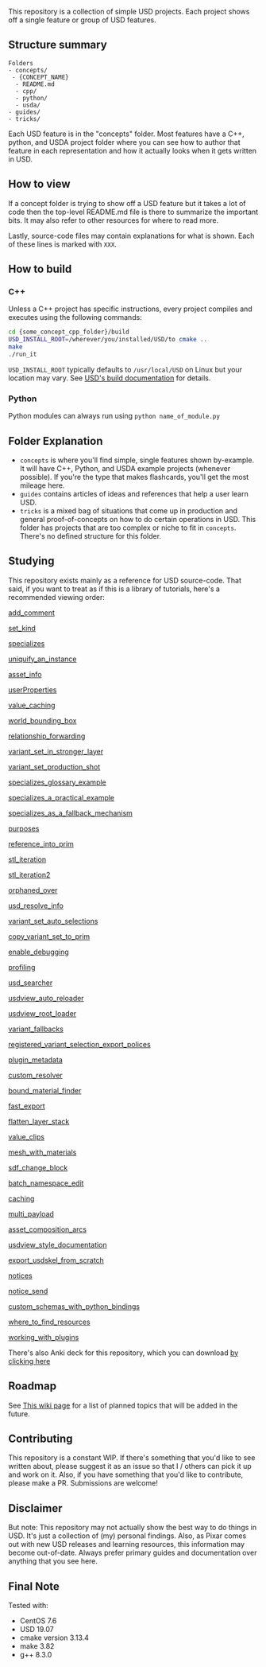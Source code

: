 This repository is a collection of simple USD projects. Each project
shows off a single feature or group of USD features.


## Structure summary

```
Folders
- concepts/
 - {CONCEPT_NAME}
  - README.md
  - cpp/
  - python/
  - usda/
- guides/
- tricks/
```

Each USD feature is in the "concepts" folder. Most features have a C++,
python, and USDA project folder where you can see how to author that
feature in each representation and how it actually looks when it gets
written in USD.


## How to view
If a concept folder is trying to show off a USD feature but it takes a
lot of code then the top-level README.md file is there to summarize the
important bits. It may also refer to other resources for where to read
more.

Lastly, source-code files may contain explanations for what is shown.
Each of these lines is marked with `XXX`.


## How to build
### C++
Unless a C++ project has specific instructions, every project compiles
and executes using the following commands:

```bash
cd {some_concept_cpp_folder}/build
USD_INSTALL_ROOT=/wherever/you/installed/USD/to cmake ..
make
./run_it
```

`USD_INSTALL_ROOT` typically defaults to `/usr/local/USD`
on Linux but your location may vary. 
See [USD's build documentation](https://github.com/PixarAnimationStudios/USD#3-run-the-script) for details.


### Python
Python modules can always run using `python name_of_module.py`


## Folder Explanation
- `concepts` is where you'll find simple, single features shown by-example.
It will have C++, Python, and USDA example projects (whenever possible).
If you're the type that makes flashcards, you'll get the most mileage
here.
- `guides` contains articles of ideas and references that help a user
learn USD.
- `tricks` is a mixed bag of situations that come up in production and
general proof-of-concepts on how to do certain operations in USD. This
folder has projects that are too complex or niche to fit in `concepts`.
There's no defined structure for this folder.


## Studying
This repository exists mainly as a reference for USD source-code. That
said, if you want to treat as if this is a library of tutorials, here's
a recommended viewing order:

[add_comment](concepts/add_comment)

[set_kind](concepts/set_kind)

[specializes](concepts/specializes)

[uniquify_an_instance](tricks/uniquify_an_instance)

[asset_info](concepts/asset_info)

[userProperties](concepts/userProperties)

[value_caching](concepts/value_caching)

[world_bounding_box](concepts/world_bounding_box)

[relationship_forwarding](concepts/relationship_forwarding)

[variant_set_in_stronger_layer](tricks/variant_set_in_stronger_layer)

[variant_set_production_shot](tricks/variant_set_production_shot)

[specializes_glossary_example](tricks/specializes_glossary_example)

[specializes_a_practical_example](tricks/specializes_a_practical_example)

[specializes_as_a_fallback_mechanism](tricks/specializes_as_a_fallback_mechanism)

[purposes](concepts/purposes)

[reference_into_prim](tricks/reference_into_prim)

[stl_iteration](tricks/stl_iteration)

[stl_iteration2](tricks/stl_iteration2)

[orphaned_over](tricks/orphaned_over)

[usd_resolve_info](concepts/usd_resolve_info)

[variant_set_auto_selections](tricks/variant_set_auto_selections )

[copy_variant_set_to_prim](concepts/copy_variant_set_to_prim)

[enable_debugging](concepts/enable_debugging)

[profiling](guides/profiling_usd.md)

[usd_searcher](tricks/usd_searcher)

[usdview_auto_reloader](tricks/usdview_auto_reloader)

[usdview_root_loader](tricks/usdview_root_loader)

[variant_fallbacks](concepts/variant_fallbacks)

[registered_variant_selection_export_polices](guides/registered_variant_selection_export_polices)

[plugin_metadata](concepts/plugin_metadata)

[custom_resolver](concepts/custom_resolver)

[bound_material_finder](concepts/bound_material_finder)

[fast_export](tricks/fast_export)

[flatten_layer_stack](tricks/flatten_layer_stack)

[value_clips](concepts/value_clips)

[mesh_with_materials](concepts/mesh_with_materials)

[sdf_change_block](concepts/sdf_change_block)

[batch_namespace_edit](concepts/batch_namespace_edit)

[caching](concepts/caching)

[multi_payload](concepts/multi_payload)

[asset_composition_arcs](guides/asset_composition_arcs.md)

[usdview_style_documentation](guides/usdview_style_documentation)

[export_usdskel_from_scratch](tricks/export_usdskel_from_scratch)

[notices](concepts/notices)

[notice_send](concepts/notice_send)

[custom_schemas_with_python_bindings](tricks/custom_schemas_with_python_bindings)

[where_to_find_resources](guides/where_to_find_resources.md)

[working_with_plugins](guides/working_with_plugins.md)


There's also Anki deck for this repository, which you can download
[by clicking here](https://drive.google.com/file/d/1qx8N9wwL2ufviuWcQrY3zT2S6GN6nrg7/view?usp=sharing)

## Roadmap
See [This wiki page](https://github.com/ColinKennedy/USD-Cookbook/wiki)
for a list of planned topics that will be added in the future.


## Contributing
This repository is a constant WIP. If there's something that you'd like
to see written about, please suggest it as an issue so that I / others
can pick it up and work on it. Also, if you have something that you'd
like to contribute, please make a PR. Submissions are welcome!


## Disclaimer
But note: This repository may not actually show the best way to do
things in USD. It's just a collection of (my) personal findings. Also,
as Pixar comes out with new USD releases and learning resources, this
information may become out-of-date. Always prefer primary guides and
documentation over anything that you see here.


## Final Note
Tested with:
- CentOS 7.6
- USD 19.07
- cmake version 3.13.4
- make 3.82
- g++ 8.3.0  
